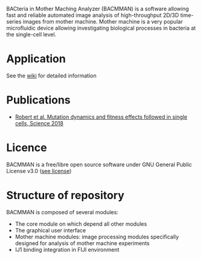 BACteria in Mother Maching Analyzer (BACMMAN) is a software allowing fast and reliable automated image analysis of high-throughput 2D/3D time-series images from mother machine. Mother machine is a very popular microfluidic device allowing investigating biological processes in bacteria at the single-cell level.

# Application
See the [wiki](https://github.com/jeanollion/bacmman/wiki) for detailed information

# Publications
- [Robert et al. Mutation dynamics and fitness effects followed in single cells, Science 2018](http://science.sciencemag.org/content/359/6381/1283)

# Licence

BACMMAN is a free/libre open source software under GNU General Public License v3.0 ([see license](https://github.com/jeanollion/bacmman/blob/master/LICENSE.txt)) 

# Structure of repository
BACMMAN is composed of several modules:
- The core module on which depend all other modules
- The graphical user interface
- Mother machine modules: image processing modules specifically designed for analysis of mother machine experiments
- IJ1 binding integration in FIJI environment


